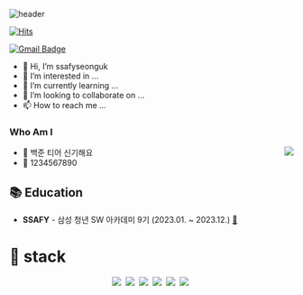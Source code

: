 ![header](https://capsule-render.vercel.app/api?type=waving&color=auto&height=300&section=header&text=seong-uk&fontSize=90)

[![Hits](https://hits.seeyoufarm.com/api/count/incr/badge.svg?url=https%3A%2F%2Fgithub.com%2FFantBlog&count_bg=%2379C83D&title_bg=%23555555&icon=&icon_color=%23E7E7E7&title=hits&edge_flat=false)](https://hits.seeyoufarm.com)

[![Gmail Badge](https://img.shields.io/badge/Gmail-D14836?style=flat&logo=Gmail&logoColor=white)](mailto:tjddnr011012@gmail.com) 

- 👋 Hi, I’m ssafyseonguk
- 👀 I’m interested in ...
- 🌱 I’m currently learning ...
- 💞️ I’m looking to collaborate on ...
- 📫 How to reach me ...

### Who Am I

<a href="https://solved.ac/profile/sup2154">
<img align='right' src="http://mazassumnida.wtf/api/v2/generate_badge?boj=sup2154">
</a>

- 🌱 백준 티어 신기해요
- 🥇 1234567890

## 📚 Education

- **SSAFY** - 삼성 청년 SW 아카데미 9기 (2023.01. ~ 2023.12.) [:link:](https://www.ssafy.com/ksp/jsp/swp/swpMain.jsp)

# 🧰 stack
<div>
  <p align="center">
    <img src="https://img.shields.io/badge/Python-3766AB?style=flat-square&logo=Python&logoColor=white"/></a>&nbsp
    <img src="https://img.shields.io/badge/Django-092E20?style=flat-square&logo=Django&logoColor=white"/></a>&nbsp 
    <img src="https://img.shields.io/badge/vue.js-4FC08D?style=for-the-badge&logo=vue.js&logoColor=white"></a>&nbsp
    <img src="https://img.shields.io/badge/html-E34F26?style=for-the-badge&logo=html5&logoColor=white"></a>&nbsp
    <img src="https://img.shields.io/badge/css-1572B6?style=for-the-badge&logo=css3&logoColor=white"></a>&nbsp
    <img src="https://img.shields.io/badge/github-181717?style=for-the-badge&logo=github&logoColor=white"></a>&nbsp
   </p>
</div>
